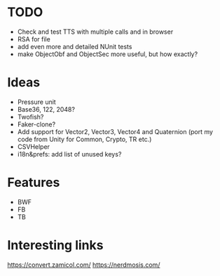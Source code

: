 # TODO
* Check and test TTS with multiple calls and in browser
* RSA for file
* add even more and detailed NUnit tests
* make ObjectObf and ObjectSec more useful, but how exactly?

# Ideas
* Pressure unit
* Base36, 122, 2048?
* Twofish?
* Faker-clone?
* Add support for Vector2, Vector3, Vector4 and Quaternion (port my code from Unity for Common, Crypto, TR etc.)
* CSVHelper
* i18n&prefs: add list of unused keys?

# Features
* BWF
* FB
* TB

# Interesting links
https://convert.zamicol.com/
https://nerdmosis.com/